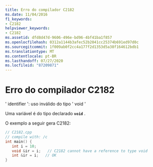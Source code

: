 ```yaml
---
title: Erro do compilador C2182
ms.date: 11/04/2016
f1_keywords:
- C2182
helpviewer_keywords:
- C2182
ms.assetid: dfd8d47d-9606-496e-bd96-4bf41ba1f857
ms.openlocfilehash: 0312a1144b3afec52b2041cc25374b691ed97d0c
ms.sourcegitcommit: 1f009ab0f2cc4a177f2d1353d5a38f164612bdb1
ms.translationtype: MT
ms.contentlocale: pt-BR
ms.lasthandoff: 07/27/2020
ms.locfileid: "87209871"
---
```

# <a name="compiler-error-c2182"></a>Erro do compilador C2182

' identifier ': uso inválido do tipo ' void '

Uma variável é do tipo declarado **`void`** .

O exemplo a seguir gera C2182:

```cpp
// C2182.cpp
// compile with: /c
int main() {
   int i = 10;
   void &ir = i;   // C2182 cannot have a reference to type void
   int &ir = i;   // OK
}
```
